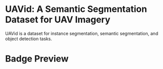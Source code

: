 # UAVid: A Semantic Segmentation Dataset for UAV Imagery

UAVid is a dataset for instance segmentation, semantic segmentation, and object detection tasks.

# Badge Preview

